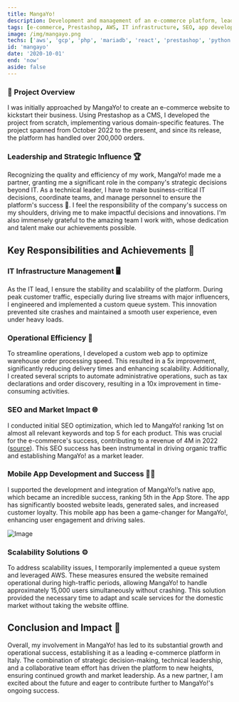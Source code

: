 ```yaml
---
title: MangaYo!
description: Development and management of an e-commerce platform, leading to significant business growth and operational efficiency.
tags: [e-commerce, Prestashop, AWS, IT infrastructure, SEO, app development]
image: /img/mangayo.png
techs: ['aws', 'gcp', 'php', 'mariadb', 'react', 'prestashop', 'python', 'docker', 'supabase', 'centos']
id: 'mangayo'
date: '2020-10-01'
end: 'now'
aside: false
---
```

### 🚀 Project Overview

I was initially approached by MangaYo! to create an e-commerce website to kickstart their business. Using Prestashop as a CMS, I developed the project from scratch, implementing various domain-specific features. The project spanned from October 2022 to the present, and since its release, the platform has handled over 200,000 orders.

### Leadership and Strategic Influence 🏆

Recognizing the quality and efficiency of my work, MangaYo! made me a partner, granting me a significant role in the company's strategic decisions beyond IT. As a technical leader, I have to make business-critical IT decisions, coordinate teams, and manage personnel to ensure the platform's success 🚀. I feel the responsibility of the company's success on my shoulders, driving me to make impactful decisions and innovations. I'm also immensely grateful to the amazing team I work with, whose dedication and talent make our achievements possible.

## Key Responsibilities and Achievements 🌟

### IT Infrastructure Management 🖥️

As the IT lead, I ensure the stability and scalability of the platform. During peak customer traffic, especially during live streams with major influencers, I engineered and implemented a custom queue system. This innovation prevented site crashes and maintained a smooth user experience, even under heavy loads.

### Operational Efficiency 🚀

To streamline operations, I developed a custom web app to optimize warehouse order processing speed. This resulted in a 5x improvement, significantly reducing delivery times and enhancing scalability. Additionally, I created several scripts to automate administrative operations, such as tax declarations and order discovery, resulting in a 10x improvement in time-consuming activities.

### SEO and Market Impact 🌐

I conducted initial SEO optimization, which led to MangaYo! ranking 1st on almost all relevant keywords and top 5 for each product. This was crucial for the e-commerce's success, contributing to a revenue of 4M in 2022 ([source](https://www.ufficiocamerale.it/1199/mangayo-societa-a-responsabilita-limitata-semplificata)). This SEO success has been instrumental in driving organic traffic and establishing MangaYo! as a market leader.

### Mobile App Development and Success 📱✨

I supported the development and integration of MangaYo!’s native app, which became an incredible success, ranking 5th in the App Store. The app has significantly boosted website leads, generated sales, and increased customer loyalty. This mobile app has been a game-changer for MangaYo!, enhancing user engagement and driving sales.

![Image](/img/collectyo.jpeg)

### Scalability Solutions ⚙️

To address scalability issues, I temporarily implemented a queue system and leveraged AWS. These measures ensured the website remained operational during high-traffic periods, allowing MangaYo! to handle approximately 15,000 users simultaneously without crashing. This solution provided the necessary time to adapt and scale services for the domestic market without taking the website offline.

## Conclusion and Impact 💼
Overall, my involvement in MangaYo! has led to its substantial growth and operational success, establishing it as a leading e-commerce platform in Italy. The combination of strategic decision-making, technical leadership, and a collaborative team effort has driven the platform to new heights, ensuring continued growth and market leadership. As a new partner, I am excited about the future and eager to contribute further to MangaYo!'s ongoing success.

